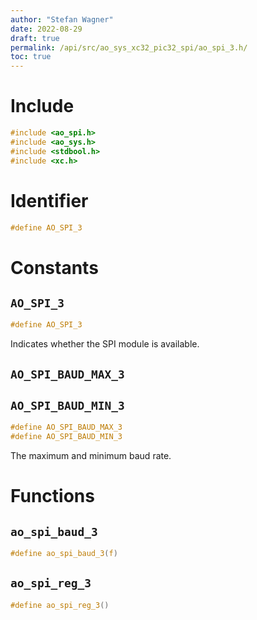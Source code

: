 ```yaml
---
author: "Stefan Wagner"
date: 2022-08-29
draft: true
permalink: /api/src/ao_sys_xc32_pic32_spi/ao_spi_3.h/
toc: true
---
```


# Include

```c
#include <ao_spi.h>
#include <ao_sys.h>
#include <stdbool.h>
#include <xc.h>
```

# Identifier

```c
#define AO_SPI_3
```

# Constants

## `AO_SPI_3`

```c
#define AO_SPI_3
```

Indicates whether the SPI module is available.

## `AO_SPI_BAUD_MAX_3`
## `AO_SPI_BAUD_MIN_3`

```c
#define AO_SPI_BAUD_MAX_3
#define AO_SPI_BAUD_MIN_3
```

The maximum and minimum baud rate.

# Functions

## `ao_spi_baud_3`

```c
#define ao_spi_baud_3(f)
```

## `ao_spi_reg_3`

```c
#define ao_spi_reg_3()
```
